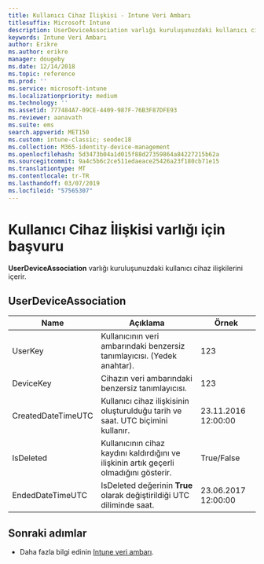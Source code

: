 ```yaml
---
title: Kullanıcı Cihaz İlişkisi - Intune Veri Ambarı
titlesuffix: Microsoft Intune
description: UserDeviceAssociation varlığı kuruluşunuzdaki kullanıcı cihaz ilişkilerini içerir.
keywords: Intune Veri Ambarı
author: Erikre
ms.author: erikre
manager: dougeby
ms.date: 12/14/2018
ms.topic: reference
ms.prod: ''
ms.service: microsoft-intune
ms.localizationpriority: medium
ms.technology: ''
ms.assetid: 777484A7-09CE-4409-987F-76B3F87DFE93
ms.reviewer: aanavath
ms.suite: ems
search.appverid: MET150
ms.custom: intune-classic; seodec18
ms.collection: M365-identity-device-management
ms.openlocfilehash: 5d3473b04a1d015f88d27359864a84227215b62a
ms.sourcegitcommit: 9a4c5b6c2ce511edaeace25426a23f180cb71e15
ms.translationtype: MT
ms.contentlocale: tr-TR
ms.lasthandoff: 03/07/2019
ms.locfileid: "57565307"
---
```

# <a name="reference-for-user-device-association-entity"></a>Kullanıcı Cihaz İlişkisi varlığı için başvuru

**UserDeviceAssociation** varlığı kuruluşunuzdaki kullanıcı cihaz ilişkilerini içerir.

## <a name="userdeviceassociation"></a>UserDeviceAssociation


|        Name        |                                           Açıklama                                            |        Örnek         |
|--------------------|--------------------------------------------------------------------------------------------------|------------------------|
|      UserKey       |              Kullanıcının veri ambarındaki benzersiz tanımlayıcısı. (Yedek anahtar).               |          123           |
|     DeviceKey      |                      Cihazın veri ambarındaki benzersiz tanımlayıcısı.                      |          123           |
| CreatedDateTimeUTC |           Kullanıcı cihaz ilişkisinin oluşturulduğu tarih ve saat. UTC biçimini kullanır.           | 23.11.2016 12:00:00 |
|     IsDeleted      | Kullanıcının cihaz kaydını kaldırdığını ve ilişkinin artık geçerli olmadığını gösterir. |       True/False       |
|  EndedDateTimeUTC  |              IsDeleted değerinin <strong>True</strong> olarak değiştirildiği UTC diliminde saat.               | 23.06.2017 12:00:00 |

## <a name="next-steps"></a>Sonraki adımlar

- Daha fazla bilgi edinin [Intune veri ambarı](reports-nav-create-intune-reports.md).
